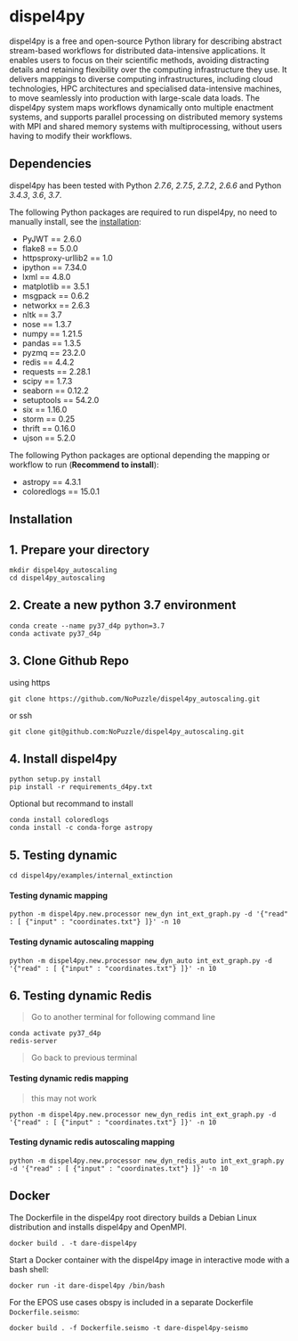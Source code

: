 # dispel4py

dispel4py is a free and open-source Python library for describing abstract stream-based workflows for distributed data-intensive applications. It enables users to focus on their scientific methods, avoiding distracting details and retaining flexibility over the computing infrastructure they use.  It delivers mappings to diverse computing infrastructures, including cloud technologies, HPC architectures and  specialised data-intensive machines, to move seamlessly into production with large-scale data loads. The dispel4py system maps workflows dynamically onto multiple enactment systems, and supports parallel processing on distributed memory systems with MPI and shared memory systems with multiprocessing, without users having to modify their workflows.

## Dependencies

dispel4py has been tested with Python *2.7.6*, *2.7.5*, *2.7.2*, *2.6.6* and Python *3.4.3*, *3.6*, *3.7*.

The following Python packages are required to run dispel4py, no need to manually install, see the [installation](#installation):

- PyJWT == 2.6.0
- flake8 == 5.0.0
- httpsproxy-urllib2 == 1.0
- ipython == 7.34.0
- lxml == 4.8.0
- matplotlib == 3.5.1
- msgpack == 0.6.2
- networkx == 2.6.3
- nltk == 3.7
- nose == 1.3.7
- numpy == 1.21.5
- pandas == 1.3.5
- pyzmq == 23.2.0
- redis == 4.4.2
- requests == 2.28.1
- scipy == 1.7.3
- seaborn == 0.12.2
- setuptools == 54.2.0
- six == 1.16.0
- storm == 0.25
- thrift == 0.16.0
- ujson == 5.2.0

The following Python packages are optional depending the mapping or workflow to run (**Recommend to install**):
- astropy == 4.3.1
- coloredlogs == 15.0.1


## Installation


## 1. Prepare your directory

```shell
mkdir dispel4py_autoscaling
cd dispel4py_autoscaling
```

## 2. Create a new python 3.7 environment

```shell
conda create --name py37_d4p python=3.7
conda activate py37_d4p
```


## 3. Clone Github Repo 

using https 
```shell
git clone https://github.com/NoPuzzle/dispel4py_autoscaling.git
```

or ssh
```shell
git clone git@github.com:NoPuzzle/dispel4py_autoscaling.git
```


## 4. Install dispel4py
```shell
python setup.py install
pip install -r requirements_d4py.txt
```

Optional but recommand to install
```shell
conda install coloredlogs
conda install -c conda-forge astropy
```


## 5. Testing dynamic 

```
cd dispel4py/examples/internal_extinction
```
#### Testing dynamic mapping

```
python -m dispel4py.new.processor new_dyn int_ext_graph.py -d '{"read" : [ {"input" : "coordinates.txt"} ]}' -n 10
```

#### Testing dynamic autoscaling mapping
```
python -m dispel4py.new.processor new_dyn_auto int_ext_graph.py -d '{"read" : [ {"input" : "coordinates.txt"} ]}' -n 10
```


##  6. Testing dynamic Redis

> Go to another terminal for following command line

```shell
conda activate py37_d4p
redis-server
```

> Go back to previous terminal

#### Testing dynamic redis mapping
> this may not work
```shell
python -m dispel4py.new.processor new_dyn_redis int_ext_graph.py -d '{"read" : [ {"input" : "coordinates.txt"} ]}' -n 10
```


#### Testing dynamic redis autoscaling mapping
```shell
python -m dispel4py.new.processor new_dyn_redis_auto int_ext_graph.py -d '{"read" : [ {"input" : "coordinates.txt"} ]}' -n 10
```
## Docker

The Dockerfile in the dispel4py root directory builds a Debian Linux distribution and installs dispel4py and OpenMPI.

```
docker build . -t dare-dispel4py
```

Start a Docker container with the dispel4py image in interactive mode with a bash shell:

```
docker run -it dare-dispel4py /bin/bash
```

For the EPOS use cases obspy is included in a separate Dockerfile `Dockerfile.seismo`:

```
docker build . -f Dockerfile.seismo -t dare-dispel4py-seismo
```